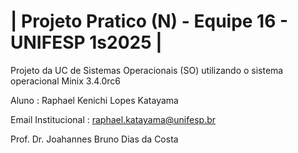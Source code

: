 # | Projeto Pratico (N) - Equipe 16 - UNIFESP 1s2025 |

Projeto da UC de Sistemas Operacionais (SO) utilizando o sistema operacional Minix 3.4.0rc6

Aluno : Raphael Kenichi Lopes Katayama 

Email Institucional : raphael.katayama@unifesp.br

Prof. Dr. Joahannes Bruno Dias da Costa

